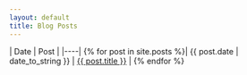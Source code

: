 ```yaml
---
layout: default
title: Blog Posts
---
```


| Date | Post |
|----|
{% for post in site.posts %}| {{ post.date | date_to_string }} | <a href="{{ post.url }}" title="{{ post.title }}">{{ post.title }}</a> |
{% endfor %}
